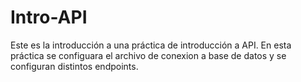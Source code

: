 # Intro-API
Este es la introducción a una práctica de introducción a API.
En esta práctica se configuara el archivo de conexion a base de datos y se configuran distintos endpoints.
